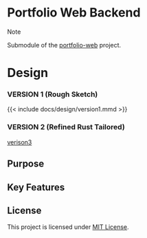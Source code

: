 # Portfolio Web Backend

> [!NOTE]
> Submodule of the [portfolio-web](https://github.com/Supermarcel10/portfolio-web) project.

# Design
### VERSION 1 (Rough Sketch)
{{< include docs/design/version1.mmd >}}

### VERSION 2 (Refined Rust Tailored)
[verison3](docs/design/version3.mermaid)

## Purpose

<!-- TODO: Update Key Features -->

## Key Features

<!-- TODO: Update Key Features -->

## License

This project is licensed under [MIT License](https://github.com/Supermarcel10/portfolio-web/blob/main/LICENSE).
